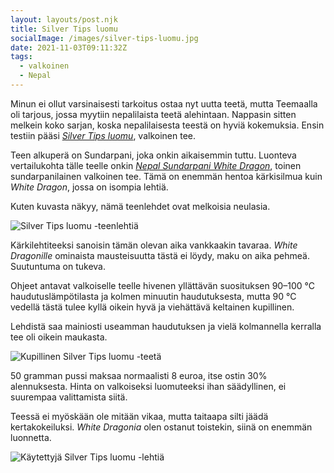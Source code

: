```yaml
---
layout: layouts/post.njk
title: Silver Tips luomu
socialImage: /images/silver-tips-luomu.jpg
date: 2021-11-03T09:11:32Z
tags:
  - valkoinen
  - Nepal
---
```

Minun ei ollut varsinaisesti tarkoitus ostaa nyt uutta teetä, mutta Teemaalla oli tarjous, jossa myytiin nepalilaista teetä alehintaan. Nappasin sitten melkein koko sarjan, koska nepalilaisesta teestä on hyviä kokemuksia. Ensin testiin pääsi *[Silver Tips luomu](https://teemaa.fi/p38043/silver-tips-luomu)*, valkoinen tee.

Teen alkuperä on Sundarpani, joka onkin aikaisemmin tuttu. Luonteva vertailukohta tälle teelle onkin *[Nepal Sundarpani White Dragon](/posts/nepal-sundarpani-white-dragon/)*, toinen sundarpanilainen valkoinen tee. Tämä on enemmän hentoa kärkisilmua kuin *White Dragon*, jossa on isompia lehtiä.

Kuten kuvasta näkyy, nämä teenlehdet ovat melkoisia neulasia.

![Silver Tips luomu -teenlehtiä](/images/silver-tips-luomu.jpg)

Kärkilehtiteeksi sanoisin tämän olevan aika vankkaakin tavaraa. *White Dragonille* ominaista mausteisuutta tästä ei löydy, maku on aika pehmeä. Suutuntuma on tukeva.

Ohjeet antavat valkoiselle teelle hivenen yllättävän suosituksen 90–100 °C haudutuslämpötilasta ja kolmen minuutin haudutuksesta, mutta 90 °C vedellä tästä tulee kyllä oikein hyvä ja viehättävä keltainen kupillinen.

Lehdistä saa mainiosti useamman haudutuksen ja vielä kolmannella kerralla tee oli oikein maukasta.

![Kupillinen Silver Tips luomu -teetä](/images/silver-tips-luomu-kuppi.jpg)

50 gramman pussi maksaa normaalisti 8 euroa, itse ostin 30% alennuksesta. Hinta on valkoiseksi luomuteeksi ihan säädyllinen, ei suurempaa valittamista siitä.

Teessä ei myöskään ole mitään vikaa, mutta taitaapa silti jäädä kertakokeiluksi. *White Dragonia* olen ostanut toistekin, siinä on enemmän luonnetta.

![Käytettyjä Silver Tips luomu -lehtiä](/images/silver-tips-luomu-lehdet.jpg)
